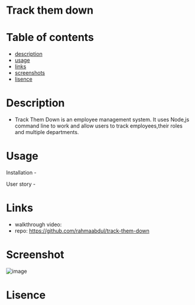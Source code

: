 # Track them down


# Table of contents
- [description](#description)
- [usage](#usage)
- [links](#links)
- [screenshots](#screenshots)
- [lisence](#lisence)

 # Description 
- Track Them Down is an employee management system. It uses Node,js command line to work and allow users to track employees,their roles and multiple departments.

# Usage
 
 Installation - 
 
 User story - 
 
#  Links
  - walkthrough video:
  - repo: https://github.com/rahmaabdul/track-them-down
  
#  Screenshot
![image](https://user-images.githubusercontent.com/82878278/137135610-962498fa-f739-42aa-afec-7d21fd9ea877.png)

 
#  Lisence 







